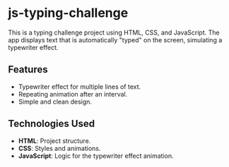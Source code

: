 # js-typing-challenge
This is a typing challenge project using HTML, CSS, and JavaScript. The app displays text that is automatically "typed" on the screen, simulating a typewriter effect.

## Features

- Typewriter effect for multiple lines of text.
- Repeating animation after an interval.
- Simple and clean design.

## Technologies Used

- **HTML**: Project structure.
- **CSS**: Styles and animations.
- **JavaScript**: Logic for the typewriter effect animation.
